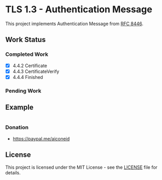 # TLS 1.3 - Authentication Message

This project implements Authentication Message from
[RFC 8446](https://datatracker.ietf.org/doc/html/rfc8446#section-4.4).

## Work Status

### Completed Work

- [x] 4.4.2 Certificate
- [x] 4.4.3 CertificateVerify
- [x] 4.4.4 Finished

### Pending Work


## Example

```javascript

```

### Donation

- https://paypal.me/aiconeid

## License

This project is licensed under the MIT License - see the [LICENSE](LICENSE) file
for details.
